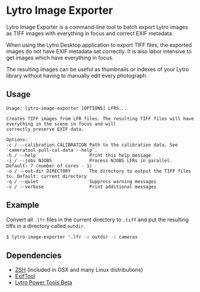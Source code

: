 # Lytro Image Exporter
Lytro Image Exporter is a command-line tool to batch export Lytro images as
TIFF images with everything in focus and correct EXIF metadata.

When using the Lytro Desktop application to export TIFF files, the exported
images do not have EXIF metadata set correctly. It is also labor intensive to
get images which have everything in focus.

The resulting images can be useful as thumbnails or indexes of your Lytro
library without having to manually edit every photograph.

## Usage
```text
Usage: lytro-image-exporter [OPTIONS] LFRS...

Creates TIFF images from LFR files. The resulting TIFF files will have everything in the scene in focus and will
correctly preserve EXIF data.

Options:
-c / --calibration CALIBRATION Path to the calibration data. See `cameratool pull-cal-data --help`.
-h / --help                    Print this help message
-j / --jobs NJOBS              Process NJOBS LFRs in parallel. Default: 7 (number of cores - 1)
-o / --out-dir DIRECTORY       The directory to output the TIFF files to. Default: current directory
-q / --quiet                   Suppress warning messages
-v / --verbose                 Print additional messages
```

## Example
Convert all `.lfr` files in the current directory to `.tiff` and put the
resulting tiffs in a directory called `outdir`.
```sh
$ lytro-image-exporter *.lfr -o outdir -c cameras
```

## Dependencies
 * [ZSH](http://www.zsh.org/) (included in OSX and many Linux distributions)
 * [ExifTool](http://www.sno.phy.queensu.ca/~phil/exiftool/)
 * [Lytro Power Tools Beta](https://www.lytro.com/imaging/power-tools)
